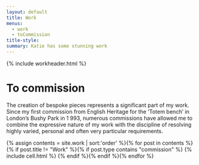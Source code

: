 ```yaml
---
layout: default
title: Work
menus: 
  - work
  - toCommission
title-style:
summary: Katie has some stunning work
---
```


{% include workheader.html %}

<div class="work" markdown="1">

# To commission #

The creation of bespoke pieces represents a significant part of my work. Since my first commission from English Heritage for the ‘Totem bench’ in London’s Bushy Park in 1 993, numerous commissions have allowed me to combine the expressive nature of my work with the discipline of resolving highly varied, personal and often very particular requirements.

  <div class="grid clearfix">
    {% assign contents = site.work | sort:'order' %}{% for post in contents %}{% if post.title != "Work" %}{% if post.type contains "commission" %}
    {% include cell.html %}
    {% endif %}{% endif %}{% endfor %}
  </div>

</div>
